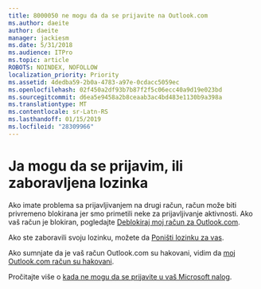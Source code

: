 ```yaml
---
title: 8000050 ne mogu da da se prijavite na Outlook.com
ms.author: daeite
author: daeite
manager: jackiesm
ms.date: 5/31/2018
ms.audience: ITPro
ms.topic: article
ROBOTS: NOINDEX, NOFOLLOW
localization_priority: Priority
ms.assetid: 4dedba59-2b0a-4783-a97e-0cdacc5059ec
ms.openlocfilehash: 02f450a2df93b7b87f2f5c06ecc40a9d19e023bd
ms.sourcegitcommit: d6ea5e9458a2b8ceaab3ac4bd483e1130b9a398a
ms.translationtype: MT
ms.contentlocale: sr-Latn-RS
ms.lasthandoff: 01/15/2019
ms.locfileid: "28309966"
---
```

# <a name="i-cant-sign-in-or-forgot-my-password"></a>Ja mogu da se prijavim, ili zaboravljena lozinka

Ako imate problema sa prijavljivanjem na drugi račun, račun može biti privremeno blokirana jer smo primetili neke za prijavljivanje aktivnosti. Ako vaš račun je blokiran, pogledajte [Deblokiraj moj račun za Outlook.com](https://go.microsoft.com/fwlink/p/?linkid=2001800&amp;clcid=0x409).
  
Ako ste zaboravili svoju lozinku, možete da [Poništi lozinku za vas](https://go.microsoft.com/fwlink/p/?linkid=841909).
  
Ako sumnjate da je vaš račun Outlook.com su hakovani, vidim da [moj Outlook.com račun su hakovani](https://go.microsoft.com/fwlink/p/?linkid=874366).
  
Pročitajte više o [kada ne mogu da se prijavite u vaš Microsoft nalog](https://go.microsoft.com/fwlink/p/?linkid=842227).
  

